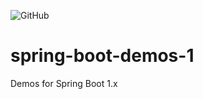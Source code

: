 
![GitHub](https://img.shields.io/github/license/mashape/apistatus.svg)


# spring-boot-demos-1
Demos for Spring Boot 1.x
